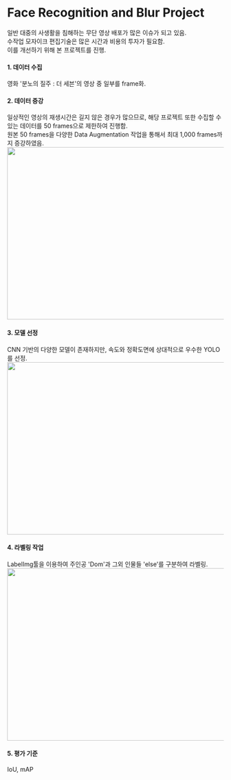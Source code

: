 # Face Recognition and Blur Project
일반 대중의 사생활을 침해하는 무단 영상 배포가 많은 이슈가 되고 있음. <br>
수작업 모자이크 편집기술은 많은 시간과 비용의 투자가 필요함. <br>
이를 개선하기 위해 본 프로젝트를 진행. <br>

#### 1. 데이터 수집
영화 '분노의 질주 : 더 세븐'의 영상 중 일부를 frame화. <br>


#### 2. 데이터 증강
일상적인 영상의 재생시간은 길지 않은 경우가 많으므로, 해당 프로젝트 또한 수집할 수 있는 데이터를 50 frames으로 제한하여 진행함.<br>
원본 50 frames을 다양한 Data Augmentation 작업을 통해서 최대 1,000 frames까지 증강하였음. <br>
<img src="https://user-images.githubusercontent.com/72846750/110194874-35e34d00-7e7e-11eb-888e-1f0dce3bf612.JPG" width="600" height="400"/>
 <br>

#### 3. 모델 선정
CNN 기반의 다양한 모델이 존재하지만, 속도와 정확도면에 상대적으로 우수한 YOLO를 선정.<br>
<img src="https://user-images.githubusercontent.com/72846750/110195466-94112f80-7e80-11eb-997f-7cdb36b287aa.JPG" width="600" height="400"/>
 <br>
 
#### 4. 라벨링 작업
LabelImg툴을 이용하여 주인공 'Dom'과 그외 인물들 'else'를 구분하여 라벨링. <br>
<img src="https://user-images.githubusercontent.com/72846750/110195809-5530a900-7e83-11eb-81b3-fc7d59afcdc6.png" width="600" height="400"/>
 <br>
 
#### 5. 평가 기준
IoU, mAP

